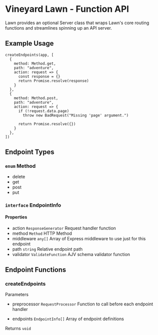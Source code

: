 # Vineyard Lawn - Function API

Lawn provides an optional Server class that wraps Lawn's core routing functions and streamlines spinning up an API server.

## Example Usage

    createEndpoints(app, [
      {
        method: Method.get,
        path: "adventure",
        action: request => {
          const response = {}
          return Promise.resolve(response)
        }
      },
      {
        method: Method.post,
        path: "adventure",
        action: request => {
          if (!request.data.page)
            throw new BadRequest("Missing 'page' argument.")

          return Promise.resolve({})
        }
      },
    ])

## Endpoint Types

### `enum` Method
* delete
* get
* post
* put

### `interface` EndpointInfo

#### Properties

* action `ResponseGenerator` Request handler function
* method `Method` HTTP Method
* middleware `any[]` Array of Express middleware to use just for this endpoint
* path `string` Relative endpoint path
* validator `ValidateFunction` AJV schema validator function

## Endpoint Functions

### createEndpoints

Parameters

*  preprocessor `RequestProcessor` Function to call before each endpoint handler

*  endpoints `EndpointInfo[]` Array of endpoint definitions



Returns `void`
